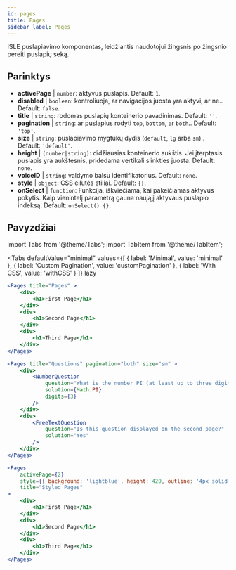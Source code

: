 ```yaml
---
id: pages 
title: Pages
sidebar_label: Pages
---
```


ISLE puslapiavimo komponentas, leidžiantis naudotojui žingsnis po žingsnio pereiti puslapių seką.

## Parinktys

* __activePage__ | `number`: aktyvus puslapis. Default: `1`.
* __disabled__ | `boolean`: kontroliuoja, ar navigacijos juosta yra aktyvi, ar ne.. Default: `false`.
* __title__ | `string`: rodomas puslapių konteinerio pavadinimas. Default: `''`.
* __pagination__ | `string`: ar puslapius rodyti `top`, `bottom`, ar `both`.. Default: `'top'`.
* __size__ | `string`: puslapiavimo mygtukų dydis (`default`, `lg` arba `sm`).. Default: `'default'`.
* __height__ | `(number|string)`: didžiausias konteinerio aukštis. Jei įterptasis puslapis yra aukštesnis, pridedama vertikali slinkties juosta. Default: `none`.
* __voiceID__ | `string`: valdymo balsu identifikatorius. Default: `none`.
* __style__ | `object`: CSS eilutės stiliai. Default: `{}`.
* __onSelect__ | `function`: Funkcija, iškviečiama, kai pakeičiamas aktyvus pokytis. Kaip vienintelį parametrą gauna naująjį aktyvaus puslapio indeksą. Default: `onSelect() {}`.


## Pavyzdžiai

import Tabs from '@theme/Tabs';
import TabItem from '@theme/TabItem';

<Tabs
    defaultValue="minimal"
    values={[
        { label: 'Minimal', value: 'minimal' },
        { label: 'Custom Pagination', value: 'customPagination' },
        { label: 'With CSS', value: 'withCSS' }
    ]}
    lazy
>

<TabItem value="minimal">

```jsx live
<Pages title="Pages" >
    <div>
        <h1>First Page</h1>
    </div>
    <div>
        <h1>Second Page</h1>
    </div>
    <div>
        <h1>Third Page</h1>
    </div>
</Pages>
```

</TabItem>

<TabItem value="customPagination" >

```jsx live
<Pages title="Questions" pagination="both" size="sm" >
    <div>
        <NumberQuestion
            question="What is the number PI (at least up to three digits after the decimal point)?"
            solution={Math.PI}
            digits={3}
        />
    </div>
    <div>
        <FreeTextQuestion 
            question="Is this question displayed on the second page?"
            solution="Yes" 
        />
    </div>
</Pages>
```
</TabItem>

<TabItem value="withCSS">

```jsx live
<Pages 
    activePage={2}
    style={{ background: 'lightblue', height: 420, outline: '4px solid black' }} 
    title="Styled Pages"
>
    <div>
        <h1>First Page</h1>
    </div>
    <div>
        <h1>Second Page</h1>
    </div>
    <div>
        <h1>Third Page</h1>
    </div>
</Pages>
```

</TabItem>

</Tabs>

